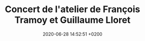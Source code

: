 ---
layout: event
title:  "Concert de l'atelier de François Tramoy et Guillaume Lloret"
date:   2020-06-28 14:52:51 +0200
categories: event juin-2020
img: francois-tramoy.jpg
---